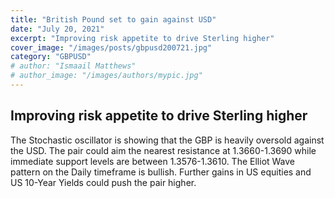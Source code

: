 ```yaml
---
title: "British Pound set to gain against USD"
date: "July 20, 2021"
excerpt: "Improving risk appetite to drive Sterling higher"
cover_image: "/images/posts/gbpusd200721.jpg"
category: "GBPUSD"
# author: "Ismaail Matthews"
# author_image: "/images/authors/mypic.jpg"
---
```


## Improving risk appetite to drive Sterling higher

The Stochastic oscillator is showing that the GBP is heavily oversold against the USD. The pair could aim the nearest resistance at 1.3660-1.3690 while immediate support levels are between 1.3576-1.3610. The Elliot Wave pattern on the Daily timeframe is bullish. Further gains in US equities and US 10-Year Yields could push the pair higher.
